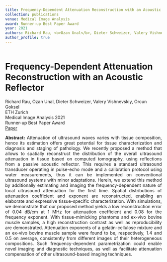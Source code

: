 ```yaml
---
title: Frequency-Dependent Attenuation Reconstruction with an Acoustic Reflector
collection: publications
venue: Medical Image Analysis
award: Runner-up Best Paper Award
year: 2021
authors: Richard Rau, <b>Ozan Unal</b>, Dieter Schweizer, Valery Vishnevskiy, Orcun Goksel 
author_profile: true
---
```

<head>
  <link rel="stylesheet" href="/assets/css/bulma.min.css">
  <link rel="stylesheet" href="/assets/css/bulma-carousel.min.css">
  <link rel="stylesheet" href="/assets/css/bulma-slider.min.css">
  <link rel="stylesheet" href="/assets/css/fontawesome.all.min.css">
  <link rel="stylesheet"
  href="https://cdn.jsdelivr.net/gh/jpswalsh/academicons@1/css/academicons.min.css">
  <link rel="stylesheet" href="/assets/css/index.css">
</head>
<div class="hero-body">
    <div class="container is-max-desktop">
        <div class="columns is-centered">
        <div class="column has-text-centered">
            <h1 class="title is-3 publication-title">Frequency-Dependent Attenuation Reconstruction with an Acoustic Reflector</h1>
            <div class="is-size-6 publication-authors">
                <span class="author-block">
                    Richard Rau, Ozan Unal, Dieter Schweizer, Valery Vishnevskiy, Orcun Goksel
                </span>
            </div>
            <div class="is-size-6 publication-authors">
                <span class="author-block">ETH Zurich <br> Medical Image Analysis 2021 <br> Runner-up Best Paper Award</span>
            </div>
            <div class="column has-text-centered">
                <div class="publication-links">
                    <span class="link-block">
                        <a href="https://www.sciencedirect.com/science/article/pii/S1361841520302395" target="_blank"
                        class="external-link button is-normal is-rounded is-dark">
                            <span>Paper</span>
                        </a>
                    </span>
                </div>
            </div>
        </div>     
    </div>
</div>
<p style="text-align: justify;"><b>Abstract:</b> Attenuation of ultrasound waves varies with tissue composition, hence its estimation offers great potential for tissue characterization and diagnosis and staging of pathology. We recently proposed a method that allows to spatially reconstruct the distribution of the overall ultrasound attenuation in tissue based on computed tomography, using reflections from a passive acoustic reflector. This requires a standard ultrasound transducer operating in pulse-echo mode and a calibration protocol using water measurements, thus it can be implemented on conventional ultrasound systems with minor adaptations. Herein, we extend this method by additionally estimating and imaging the frequency-dependent nature of local ultrasound attenuation for the first time. Spatial distributions of attenuation coefficient and exponent are reconstructed, enabling an elaborate and expressive tissue-specific characterization. With simulations, we demonstrate that our proposed method yields a low reconstruction error of 0.04 dB/cm at 1 MHz for attenuation coefficient and 0.08 for the frequency exponent. With tissue-mimicking phantoms and ex-vivo bovine muscle samples, a high reconstruction contrast as well as reproducibility are demonstrated. Attenuation exponents of a gelatin-cellulose mixture and an ex-vivo bovine muscle sample were found to be, respectively, 1.4 and 0.5 on average, consistently from different images of their heterogeneous compositions. Such frequency-dependent parametrization could enable novel imaging and diagnostic techniques, as well as facilitate attenuation compensation of other ultrasound-based imaging techniques.
